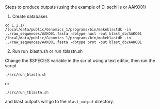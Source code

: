 
Steps to produce outputs (using the example of D. sechilis or AAKO01)


1. Create databases
```
cd 1.1.1/
/local/data/public/Genomics_1/programs/bin/makeblastdb -in ../raw_sequences/AAKO01.fasta -dbtype nucl -out blast_db/AAKO01
/local/data/public/Genomics_1/programs/bin/makeblastdb -in ../raw_sequences/AAKO01.fasta -dbtype prot -out blast_db/AAKO01
```

2. Run run_blastn.sh or run_tblastn.sh

Change the $SPECIES variable in the script using a text editor, then run the script

```
./src/run_blastn.sh
```
or 
```
./src/run_tblastn.sh
```
and blast outputs will go to the `blast_output` directory.
